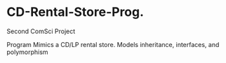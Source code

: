 # CD-Rental-Store-Prog.
Second ComSci Project


Program Mimics a CD/LP rental store. Models inheritance, interfaces, and polymorphism
